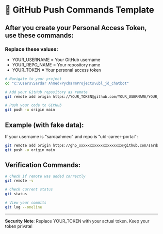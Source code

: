 # 🚀 GitHub Push Commands Template

## After you create your Personal Access Token, use these commands:

### Replace these values:
- YOUR_USERNAME = Your GitHub username
- YOUR_REPO_NAME = Your repository name  
- YOUR_TOKEN = Your personal access token

```bash
# Navigate to your project
cd "c:\Users\Sardar Ahmed\PycharmProjects\ubl_jd_chatbot"

# Add your GitHub repository as remote
git remote add origin https://YOUR_TOKEN@github.com/YOUR_USERNAME/YOUR_REPO_NAME.git

# Push your code to GitHub
git push -u origin main
```

## Example (with fake data):
If your username is "sardaahmed" and repo is "ubl-career-portal":
```bash
git remote add origin https://ghp_xxxxxxxxxxxxxxxxxxxx@github.com/sardaahmed/ubl-career-portal.git
git push -u origin main
```

## Verification Commands:
```bash
# Check if remote was added correctly
git remote -v

# Check current status
git status

# View your commits
git log --oneline
```

---
**Security Note**: Replace YOUR_TOKEN with your actual token. Keep your token private!
